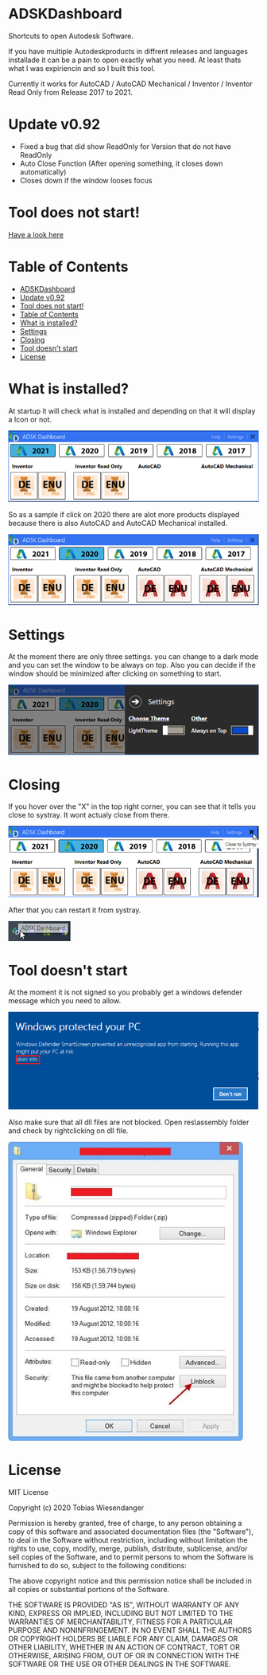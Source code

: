 # ADSKDashboard

Shortcuts to open Autodesk Software.

If you have multiple Autodeskproducts in diffrent releases and languages installade it can be a pain to open exactly what you need. At least thats what I was expiriencin and so I built this tool.

Currently it works for AutoCAD / AutoCAD Mechanical / Inventor / Inventor Read Only from Release 2017 to 2021.

# Update v0.92
- Fixed a bug that did show ReadOnly for Version that do not have ReadOnly
- Auto Close Function (After opening something, it closes down automatically)
- Closes down if the window looses focus
# Tool does not start!

[Have a look here](https://github.com/TWiesendanger/ADSKDashboardPS#tool-doesnt-start)

# Table of Contents

- [ADSKDashboard](#adskdashboard)
- [Update v0.92](#update-v092)
- [Tool does not start!](#tool-does-not-start)
- [Table of Contents](#table-of-contents)
- [What is installed?](#what-is-installed)
- [Settings](#settings)
- [Closing](#closing)
- [Tool doesn't start](#tool-doesnt-start)
- [License](#license)

# What is installed?

At startup it will check what is installed and depending on that it will display a Icon or not.

![](/docs/adskd_interface1.png)

So as a sample if click on 2020 there are alot more products displayed because there is also AutoCAD and AutoCAD Mechanical installed.

![](/docs/adskd_interface2.png)

# Settings

At the moment there are only three settings. you can change to a dark mode and you can set the window to be always on top.
Also you can decide if the window should be minimized after clicking on something to start.

![](/docs/adskd_settings.png)

# Closing

If you hover over the "X" in the top right corner, you can see that it tells you close to systray. It wont actualy close from there.

![](/docs/adskd_closetosystray.png)

After that you can restart it from systray.

![](/docs/adskd_systrayicon.png)

# Tool doesn't start

At the moment it is not signed so you probably get a windows defender message which you need to allow.

![](/docs/adskd_smartscreen.png)

Also make sure that all dll files are not blocked. Open res\assembly folder and check by rightclicking on dll file.

![](/docs/adskd_blocked.jpg)

# License

MIT License

Copyright (c) 2020 Tobias Wiesendanger

Permission is hereby granted, free of charge, to any person obtaining a copy of this software and associated documentation files (the "Software"), to deal in the Software without restriction, including without limitation the rights to use, copy, modify, merge, publish, distribute, sublicense, and/or sell copies of the Software, and to permit persons to whom the Software is furnished to do so, subject to the following conditions:

The above copyright notice and this permission notice shall be included in all copies or substantial portions of the Software.

THE SOFTWARE IS PROVIDED "AS IS", WITHOUT WARRANTY OF ANY KIND, EXPRESS OR IMPLIED, INCLUDING BUT NOT LIMITED TO THE WARRANTIES OF MERCHANTABILITY, FITNESS FOR A PARTICULAR PURPOSE AND NONINFRINGEMENT. IN NO EVENT SHALL THE AUTHORS OR COPYRIGHT HOLDERS BE LIABLE FOR ANY CLAIM, DAMAGES OR OTHER LIABILITY, WHETHER IN AN ACTION OF CONTRACT, TORT OR OTHERWISE, ARISING FROM, OUT OF OR IN CONNECTION WITH THE SOFTWARE OR THE USE OR OTHER DEALINGS IN THE SOFTWARE.
